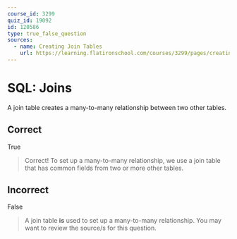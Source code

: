 ```yaml
---
course_id: 3299
quiz_id: 19092
id: 120586
type: true_false_question
sources:
  - name: Creating Join Tables
    url: https://learning.flatironschool.com/courses/3299/pages/creating-join-tables
---
```


# SQL: Joins

A join table creates a many-to-many relationship between two other tables.

## Correct

True

> Correct! To set up a many-to-many relationship, we use a join table that has
> common fields from two or more other tables.

## Incorrect

False

> A join table **is** used to set up a many-to-many relationship. You may want
> to review the source/s for this question.
